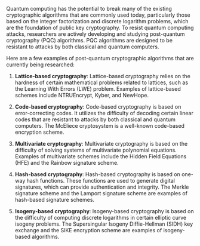 Quantum computing has the potential to break many of the existing cryptographic algorithms that are commonly used today, particularly those based on the integer factorization and discrete logarithm problems, which are the foundation of public key cryptography. To resist quantum computing attacks, researchers are actively developing and studying post-quantum cryptography (PQC) algorithms. PQC algorithms are designed to be resistant to attacks by both classical and quantum computers. 

Here are a few examples of post-quantum cryptographic algorithms that are currently being researched:

1. **Lattice-based cryptography**: Lattice-based cryptography relies on the hardness of certain mathematical problems related to lattices, such as the Learning With Errors (LWE) problem. Examples of lattice-based schemes include NTRUEncrypt, Kyber, and NewHope.

2. **Code-based cryptography**: Code-based cryptography is based on error-correcting codes. It utilizes the difficulty of decoding certain linear codes that are resistant to attacks by both classical and quantum computers. The McEliece cryptosystem is a well-known code-based encryption scheme.

3. **Multivariate cryptography**: Multivariate cryptography is based on the difficulty of solving systems of multivariate polynomial equations. Examples of multivariate schemes include the Hidden Field Equations (HFE) and the Rainbow signature scheme.

4. **Hash-based cryptography**: Hash-based cryptography is based on one-way hash functions. These functions are used to generate digital signatures, which can provide authentication and integrity. The Merkle signature scheme and the Lamport signature scheme are examples of hash-based signature schemes.

5. **Isogeny-based cryptography**: Isogeny-based cryptography is based on the difficulty of computing discrete logarithms in certain elliptic curve isogeny problems. The Supersingular Isogeny Diffie-Hellman (SIDH) key exchange and the SIKE encryption scheme are examples of isogeny-based algorithms.



